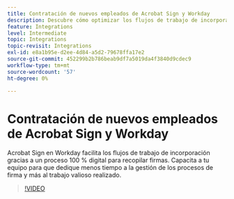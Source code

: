 ```yaml
---
title: Contratación de nuevos empleados de Acrobat Sign y Workday
description: Descubre cómo optimizar los flujos de trabajo de incorporación con Acrobat Sign y Workday
feature: Integrations
level: Intermediate
topic: Integrations
topic-revisit: Integrations
exl-id: e8a1b95e-d2ee-4d84-a5d2-79678ffa17e2
source-git-commit: 452299b2b786beab9df7a5019da4f3840d9cdec9
workflow-type: tm+mt
source-wordcount: '57'
ht-degree: 0%

---
```


# Contratación de nuevos empleados de Acrobat Sign y Workday

Acrobat Sign en Workday facilita los flujos de trabajo de incorporación gracias a un proceso 100 % digital para recopilar firmas. Capacita a tu equipo para que dedique menos tiempo a la gestión de los procesos de firma y más al trabajo valioso realizado.

>[!VIDEO](https://video.tv.adobe.com/v/3418984?quality=12&learn=on&hidetitle=true)